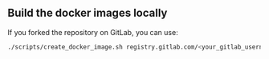 ## Build the docker images locally


If you forked the repository on GitLab, you can use:

```sh
./scripts/create_docker_image.sh registry.gitlab.com/<your_gitlab_username>/opam-repository
```
